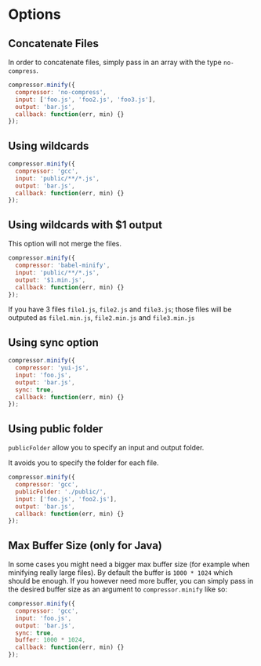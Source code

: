 # Options

## Concatenate Files

In order to concatenate files, simply pass in an array with the type `no-compress`.

```js
compressor.minify({
  compressor: 'no-compress',
  input: ['foo.js', 'foo2.js', 'foo3.js'],
  output: 'bar.js',
  callback: function(err, min) {}
});
```

## Using wildcards

```js
compressor.minify({
  compressor: 'gcc',
  input: 'public/**/*.js',
  output: 'bar.js',
  callback: function(err, min) {}
});
```

## Using wildcards with $1 output

This option will not merge the files.

```js
compressor.minify({
  compressor: 'babel-minify',
  input: 'public/**/*.js',
  output: '$1.min.js',
  callback: function(err, min) {}
});
```

If you have 3 files `file1.js`, `file2.js` and `file3.js`; those files will be outputed as `file1.min.js`, `file2.min.js` and `file3.min.js`

## Using sync option

```js
compressor.minify({
  compressor: 'yui-js',
  input: 'foo.js',
  output: 'bar.js',
  sync: true,
  callback: function(err, min) {}
});
```

## Using public folder

`publicFolder` allow you to specify an input and output folder.

It avoids you to specify the folder for each file.

```js
compressor.minify({
  compressor: 'gcc',
  publicFolder: './public/',
  input: ['foo.js', 'foo2.js'],
  output: 'bar.js',
  callback: function(err, min) {}
});
```

## Max Buffer Size (only for Java)

In some cases you might need a bigger max buffer size (for example when minifying really large files).
By default the buffer is `1000 * 1024` which should be enough. If you however need more buffer, you can simply pass in the desired buffer size as an argument to `compressor.minify` like so:

```js
compressor.minify({
  compressor: 'gcc',
  input: 'foo.js',
  output: 'bar.js',
  sync: true,
  buffer: 1000 * 1024,
  callback: function(err, min) {}
});
```
